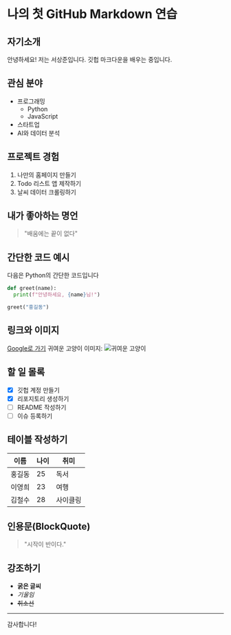 # 나의 첫 GitHub Markdown 연습

## 자기소개
안녕하세요! 저는 서상준입니다. 깃헙 마크다운을 배우는 중입니다.

## 관심 분야 
 - 프로그래밍
   - Python
   - JavaScript
 - 스타트업
 - AI와 데이터 분석

## 프로젝트 경험
1. 나만의 홈페이지 만들기
2. Todo 리스트 앱 제작하기
3. 날씨 데이터 크롤링하기

## 내가 좋아하는 명언
> "배움에는 끝이 없다"

## 간단한 코드 예시 
다음은 Python의 간단한 코드입니다 

```python
def greet(name):
  print(f"안녕하세요, {name}님!")

greet("홍길동")
```

## 링크와 이미지
[Google로 가기](https://www.google.com)
귀여운 고양이 이미지:
![귀여운 고양이]([https://t3.ftcdn.net/jpg/01/04/40/06/360_F_104400672_zCaPIFbYT1dXdzN85jso7NV8M6uwpKtf.jpg)
## 할 일 몰록
- [x] 깃헙 계정 만들기
- [x] 리포지토리 생성하기
- [ ] README 작성하기
- [ ] 이슈 등록하기

## 테이블 작성하기
| 이름   | 나이 | 취미     |
| ------ | ---- | -------- |
| 홍길동 | 25   | 독서     |
| 이영희 | 23   | 여행     |
| 김철수 | 28   | 사이클링 |

## 인용문(BlockQuote)
> "시작이 반이다."

## 강조하기
- **굵은 글씨**
- _기울임_
- ~~취소선~~

---

감사합니다! 
